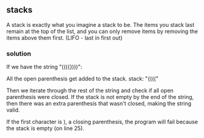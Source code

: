 ## stacks

A stack is exactly what you imagine a stack to be. The items you stack last remain at the top of the list, and you can only remove items by removing the items above them first. (LIFO - last in first out)

### solution

If we have the string "((({})))":

All the open parenthesis get added to the stack.
stack: "{((("

Then we iterate through the rest of the string and check if all open parenthesis were closed. If the stack is not empty by the end of the string, then there was an extra parenthesis that wasn't closed, making the string valid.

If the first character is ), a closing parenthesis, the program will fail because the stack is empty (on line 25).
